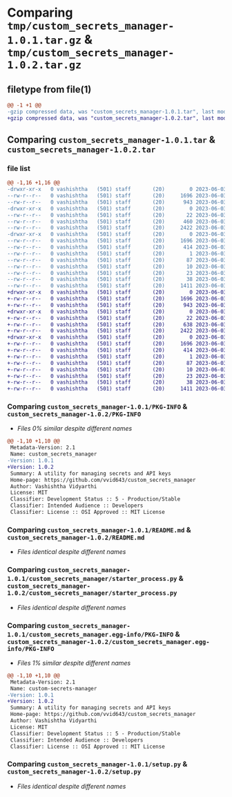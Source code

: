 # Comparing `tmp/custom_secrets_manager-1.0.1.tar.gz` & `tmp/custom_secrets_manager-1.0.2.tar.gz`

## filetype from file(1)

```diff
@@ -1 +1 @@
-gzip compressed data, was "custom_secrets_manager-1.0.1.tar", last modified: Sat Jun  3 21:11:47 2023, max compression
+gzip compressed data, was "custom_secrets_manager-1.0.2.tar", last modified: Sat Jun  3 22:04:37 2023, max compression
```

## Comparing `custom_secrets_manager-1.0.1.tar` & `custom_secrets_manager-1.0.2.tar`

### file list

```diff
@@ -1,16 +1,16 @@
-drwxr-xr-x   0 vashishtha   (501) staff       (20)        0 2023-06-03 21:11:47.325421 custom_secrets_manager-1.0.1/
--rw-r--r--   0 vashishtha   (501) staff       (20)     1696 2023-06-03 21:11:47.313691 custom_secrets_manager-1.0.1/PKG-INFO
--rw-r--r--   0 vashishtha   (501) staff       (20)      943 2023-06-03 21:05:39.000000 custom_secrets_manager-1.0.1/README.md
-drwxr-xr-x   0 vashishtha   (501) staff       (20)        0 2023-06-03 21:11:47.292712 custom_secrets_manager-1.0.1/custom_secrets_manager/
--rw-r--r--   0 vashishtha   (501) staff       (20)       22 2023-06-03 21:10:29.000000 custom_secrets_manager-1.0.1/custom_secrets_manager/__init__.py
--rw-r--r--   0 vashishtha   (501) staff       (20)      460 2023-06-03 19:53:35.000000 custom_secrets_manager-1.0.1/custom_secrets_manager/secrets_loader.py
--rw-r--r--   0 vashishtha   (501) staff       (20)     2422 2023-06-03 19:50:25.000000 custom_secrets_manager-1.0.1/custom_secrets_manager/starter_process.py
-drwxr-xr-x   0 vashishtha   (501) staff       (20)        0 2023-06-03 21:11:47.301356 custom_secrets_manager-1.0.1/custom_secrets_manager.egg-info/
--rw-r--r--   0 vashishtha   (501) staff       (20)     1696 2023-06-03 21:11:46.000000 custom_secrets_manager-1.0.1/custom_secrets_manager.egg-info/PKG-INFO
--rw-r--r--   0 vashishtha   (501) staff       (20)      414 2023-06-03 21:11:46.000000 custom_secrets_manager-1.0.1/custom_secrets_manager.egg-info/SOURCES.txt
--rw-r--r--   0 vashishtha   (501) staff       (20)        1 2023-06-03 21:11:46.000000 custom_secrets_manager-1.0.1/custom_secrets_manager.egg-info/dependency_links.txt
--rw-r--r--   0 vashishtha   (501) staff       (20)       87 2023-06-03 21:11:46.000000 custom_secrets_manager-1.0.1/custom_secrets_manager.egg-info/entry_points.txt
--rw-r--r--   0 vashishtha   (501) staff       (20)       10 2023-06-03 21:11:46.000000 custom_secrets_manager-1.0.1/custom_secrets_manager.egg-info/requires.txt
--rw-r--r--   0 vashishtha   (501) staff       (20)       23 2023-06-03 21:11:46.000000 custom_secrets_manager-1.0.1/custom_secrets_manager.egg-info/top_level.txt
--rw-r--r--   0 vashishtha   (501) staff       (20)       38 2023-06-03 21:11:47.325866 custom_secrets_manager-1.0.1/setup.cfg
--rw-r--r--   0 vashishtha   (501) staff       (20)     1411 2023-06-03 20:39:12.000000 custom_secrets_manager-1.0.1/setup.py
+drwxr-xr-x   0 vashishtha   (501) staff       (20)        0 2023-06-03 22:04:37.368783 custom_secrets_manager-1.0.2/
+-rw-r--r--   0 vashishtha   (501) staff       (20)     1696 2023-06-03 22:04:37.368066 custom_secrets_manager-1.0.2/PKG-INFO
+-rw-r--r--   0 vashishtha   (501) staff       (20)      943 2023-06-03 21:05:39.000000 custom_secrets_manager-1.0.2/README.md
+drwxr-xr-x   0 vashishtha   (501) staff       (20)        0 2023-06-03 22:04:37.357760 custom_secrets_manager-1.0.2/custom_secrets_manager/
+-rw-r--r--   0 vashishtha   (501) staff       (20)       22 2023-06-03 22:03:21.000000 custom_secrets_manager-1.0.2/custom_secrets_manager/__init__.py
+-rw-r--r--   0 vashishtha   (501) staff       (20)      638 2023-06-03 21:56:56.000000 custom_secrets_manager-1.0.2/custom_secrets_manager/secrets_loader.py
+-rw-r--r--   0 vashishtha   (501) staff       (20)     2422 2023-06-03 19:50:25.000000 custom_secrets_manager-1.0.2/custom_secrets_manager/starter_process.py
+drwxr-xr-x   0 vashishtha   (501) staff       (20)        0 2023-06-03 22:04:37.367324 custom_secrets_manager-1.0.2/custom_secrets_manager.egg-info/
+-rw-r--r--   0 vashishtha   (501) staff       (20)     1696 2023-06-03 22:04:36.000000 custom_secrets_manager-1.0.2/custom_secrets_manager.egg-info/PKG-INFO
+-rw-r--r--   0 vashishtha   (501) staff       (20)      414 2023-06-03 22:04:36.000000 custom_secrets_manager-1.0.2/custom_secrets_manager.egg-info/SOURCES.txt
+-rw-r--r--   0 vashishtha   (501) staff       (20)        1 2023-06-03 22:04:36.000000 custom_secrets_manager-1.0.2/custom_secrets_manager.egg-info/dependency_links.txt
+-rw-r--r--   0 vashishtha   (501) staff       (20)       87 2023-06-03 22:04:36.000000 custom_secrets_manager-1.0.2/custom_secrets_manager.egg-info/entry_points.txt
+-rw-r--r--   0 vashishtha   (501) staff       (20)       10 2023-06-03 22:04:36.000000 custom_secrets_manager-1.0.2/custom_secrets_manager.egg-info/requires.txt
+-rw-r--r--   0 vashishtha   (501) staff       (20)       23 2023-06-03 22:04:36.000000 custom_secrets_manager-1.0.2/custom_secrets_manager.egg-info/top_level.txt
+-rw-r--r--   0 vashishtha   (501) staff       (20)       38 2023-06-03 22:04:37.368935 custom_secrets_manager-1.0.2/setup.cfg
+-rw-r--r--   0 vashishtha   (501) staff       (20)     1411 2023-06-03 20:39:12.000000 custom_secrets_manager-1.0.2/setup.py
```

### Comparing `custom_secrets_manager-1.0.1/PKG-INFO` & `custom_secrets_manager-1.0.2/PKG-INFO`

 * *Files 0% similar despite different names*

```diff
@@ -1,10 +1,10 @@
 Metadata-Version: 2.1
 Name: custom_secrets_manager
-Version: 1.0.1
+Version: 1.0.2
 Summary: A utility for managing secrets and API keys
 Home-page: https://github.com/vvid643/custom_secrets_manager
 Author: Vashishtha Vidyarthi
 License: MIT
 Classifier: Development Status :: 5 - Production/Stable
 Classifier: Intended Audience :: Developers
 Classifier: License :: OSI Approved :: MIT License
```

### Comparing `custom_secrets_manager-1.0.1/README.md` & `custom_secrets_manager-1.0.2/README.md`

 * *Files identical despite different names*

### Comparing `custom_secrets_manager-1.0.1/custom_secrets_manager/starter_process.py` & `custom_secrets_manager-1.0.2/custom_secrets_manager/starter_process.py`

 * *Files identical despite different names*

### Comparing `custom_secrets_manager-1.0.1/custom_secrets_manager.egg-info/PKG-INFO` & `custom_secrets_manager-1.0.2/custom_secrets_manager.egg-info/PKG-INFO`

 * *Files 1% similar despite different names*

```diff
@@ -1,10 +1,10 @@
 Metadata-Version: 2.1
 Name: custom-secrets-manager
-Version: 1.0.1
+Version: 1.0.2
 Summary: A utility for managing secrets and API keys
 Home-page: https://github.com/vvid643/custom_secrets_manager
 Author: Vashishtha Vidyarthi
 License: MIT
 Classifier: Development Status :: 5 - Production/Stable
 Classifier: Intended Audience :: Developers
 Classifier: License :: OSI Approved :: MIT License
```

### Comparing `custom_secrets_manager-1.0.1/setup.py` & `custom_secrets_manager-1.0.2/setup.py`

 * *Files identical despite different names*

